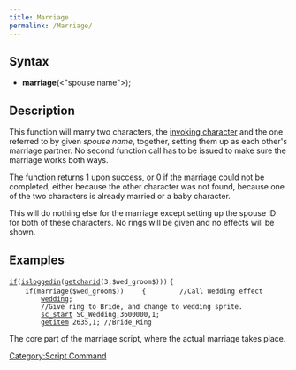 ```yaml
---
title: Marriage
permalink: /Marriage/
---
```


Syntax
------

-   **marriage**(&lt;"spouse name"&gt;);

Description
-----------

This function will marry two characters, the [invoking character](/RID#Usage "wikilink") and the one referred to by given *spouse name*, together, setting them up as each other's marriage partner. No second function call has to be issued to make sure the marriage works both ways.

The function returns 1 upon success, or 0 if the marriage could not be completed, either because the other character was not found, because one of the two characters is already married or a baby character.

This will do nothing else for the marriage except setting up the spouse ID for both of these characters. No rings will be given and no effects will be shown.

Examples
--------

[`if`](/if "wikilink")`(`[`isloggedin`](/isloggedin "wikilink")`(`[`getcharid`](/getcharid "wikilink")`(3,$wed_groom$)))`
`{`
`    if(marriage($wed_groom$))`
`    {`
`        //Call Wedding effect`
`        `[`wedding`](/wedding "wikilink")`;`
`        //Give ring to Bride, and change to wedding sprite.`
`        `[`sc_start`](/sc_start "wikilink")` SC_Wedding,3600000,1;`
`        `[`getitem`](/getitem "wikilink")` 2635,1; //Bride_Ring`

The core part of the marriage script, where the actual marriage takes place.

[Category:Script Command](/Category:Script_Command "wikilink")